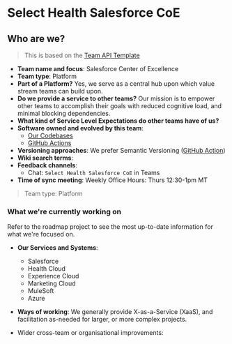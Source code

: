 # Select Health Salesforce CoE

## Who are we?

> This is based on the [Team API Template](https://github.com/TeamTopologies/Team-API-template)

- **Team name and focus**: Salesforce Center of Excellence
- **Team type**: Platform
- **Part of a Platform?** Yes, we serve as a central hub upon which value stream teams can build upon.
- **Do we provide a service to other teams?** Our mission is to empower other teams to accomplish their goals with reduced cognitive load, and minimal blocking dependencies.
- **What kind of Service Level Expectations do other teams have of us?**
- **Software owned and evolved by this team**:
  - [Our Codebases](https://)
  - [GitHub Actions](https://)
- **Versioning approaches**: We prefer Semantic Versioning ([GitHub Action](https://github.com/SelectHealth/actions-semantic-version))
- **Wiki search terms**:
- **Feedback channels**:
  - Chat: `Select Health Salesforce CoE` in Teams
- **Time of sync meeting**: Weekly Office Hours: Thurs 12:30-1pm MT

> Team type: Platform

### What we're currently working on

Refer to the roadmap project to see the most up-to-date information for what we're focused on.

- **Our Services and Systems**:
  - Salesforce
  -   Health Cloud
  -   Experience Cloud
  -   Marketing Cloud
  - MuleSoft
  - Azure

- **Ways of working**: We generally provide X-as-a-Service (XaaS), and facilitation as-needed for larger, or more complex projects.
- Wider cross-team or organisational improvements:
